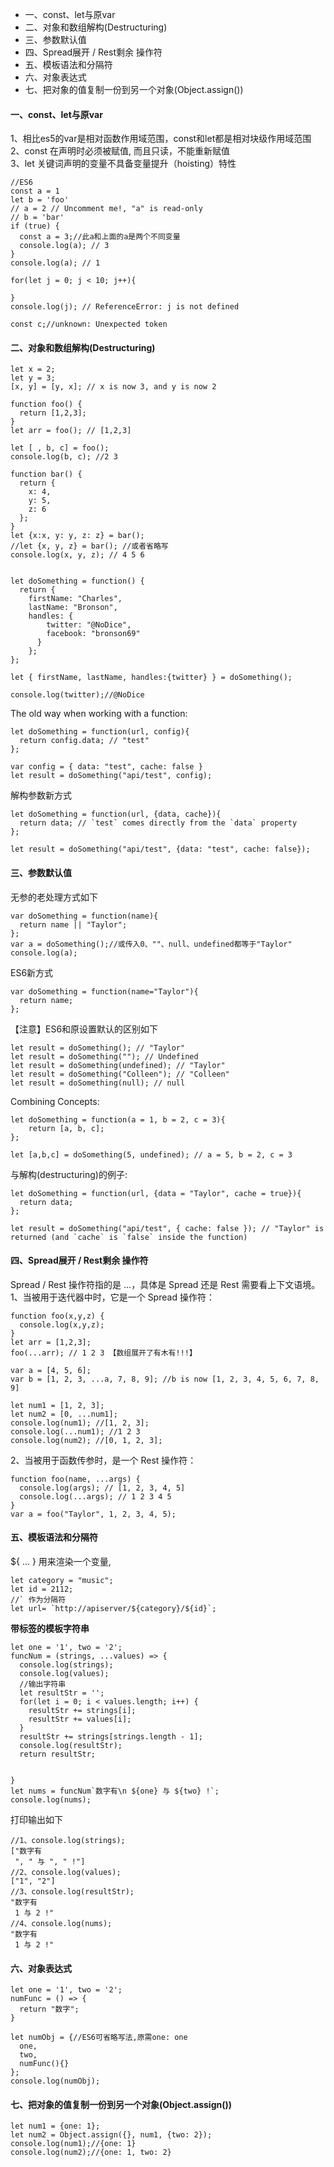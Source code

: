 
* 一、const、let与原var
* 二、对象和数组解构(Destructuring)
* 三、参数默认值
* 四、Spread展开 / Rest剩余 操作符
* 五、模板语法和分隔符
* 六、对象表达式
* 七、把对象的值复制一份到另一个对象(Object.assign())

#### 一、const、let与原var <br />
1、相比es5的var是相对函数作用域范围，const和let都是相对块级作用域范围  <br />
2、const 在声明时必须被赋值, 而且只读，不能重新赋值 <br />
3、let 关键词声明的变量不具备变量提升（hoisting）特性 <br />
```
//ES6
const a = 1
let b = 'foo'
// a = 2 // Uncomment me!, "a" is read-only
// b = 'bar'
if (true) {
  const a = 3;//此a和上面的a是两个不同变量
  console.log(a); // 3
}
console.log(a); // 1

for(let j = 0; j < 10; j++){

}
console.log(j); // ReferenceError: j is not defined

const c;//unknown: Unexpected token
```
#### 二、对象和数组解构(Destructuring)
```
let x = 2;
let y = 3;
[x, y] = [y, x]; // x is now 3, and y is now 2

function foo() {
  return [1,2,3];
}
let arr = foo(); // [1,2,3]

let [ , b, c] = foo();
console.log(b, c); //2 3

function bar() {
  return {
    x: 4,
    y: 5,
    z: 6
  };
}
let {x:x, y: y, z: z} = bar();
//let {x, y, z} = bar(); //或者省略写
console.log(x, y, z); // 4 5 6


let doSomething = function() {
  return {
    firstName: "Charles",
    lastName: "Bronson",
    handles: {
        twitter: "@NoDice",
        facebook: "bronson69"
      }
    };
};

let { firstName, lastName, handles:{twitter} } = doSomething();

console.log(twitter);//@NoDice
```
The old way when working with a function:
```
let doSomething = function(url, config){
  return config.data; // "test"
};

var config = { data: "test", cache: false }
let result = doSomething("api/test", config);
```
解构参数新方式
```
let doSomething = function(url, {data, cache}){
  return data; // `test` comes directly from the `data` property
};

let result = doSomething("api/test", {data: "test", cache: false});
```
#### 三、参数默认值
无参的老处理方式如下
```
var doSomething = function(name){
  return name || "Taylor";
};
var a = doSomething();//或传入0、""、null、undefined都等于"Taylor"
console.log(a);
```
ES6新方式
```
var doSomething = function(name="Taylor"){
  return name;
};
```
【注意】ES6和原设置默认的区别如下
```
let result = doSomething(); // "Taylor"
let result = doSomething(""); // Undefined
let result = doSomething(undefined); // "Taylor"
let result = doSomething("Colleen"); // "Colleen"
let result = doSomething(null); // null
```
Combining Concepts:
```
let doSomething = function(a = 1, b = 2, c = 3){
    return [a, b, c];
};

let [a,b,c] = doSomething(5, undefined); // a = 5, b = 2, c = 3
```
与解构(destructuring)的例子:
```
let doSomething = function(url, {data = "Taylor", cache = true}){
  return data;
};

let result = doSomething("api/test", { cache: false }); // "Taylor" is returned (and `cache` is `false` inside the function)
```
#### 四、Spread展开 / Rest剩余 操作符
Spread / Rest 操作符指的是 ...，具体是 Spread 还是 Rest 需要看上下文语境。 <br/>
1、当被用于迭代器中时，它是一个 Spread 操作符： <br/>
```
function foo(x,y,z) {
  console.log(x,y,z);
}
let arr = [1,2,3];
foo(...arr); // 1 2 3 【数组展开了有木有!!!】

var a = [4, 5, 6];
var b = [1, 2, 3, ...a, 7, 8, 9]; //b is now [1, 2, 3, 4, 5, 6, 7, 8, 9]

let num1 = [1, 2, 3];
let num2 = [0, ...num1];
console.log(num1); //[1, 2, 3];
console.log(...num1); //1 2 3
console.log(num2); //[0, 1, 2, 3];
```
2、当被用于函数传参时，是一个 Rest 操作符： <br/>
```
function foo(name, ...args) {
  console.log(args); // [1, 2, 3, 4, 5] 
  console.log(...args); // 1 2 3 4 5 
}
var a = foo("Taylor", 1, 2, 3, 4, 5);
```
#### 五、模板语法和分隔符
${ ... } 用来渲染一个变量,
```
let category = "music";
let id = 2112;
//` 作为分隔符
let url= `http://apiserver/${category}/${id}`;
```
**带标签的模板字符串**
```
let one = '1', two = '2';
funcNum = (strings, ...values) => {
  console.log(strings);
  console.log(values);
  //输出字符串
  let resultStr = '';
  for(let i = 0; i < values.length; i++) {
    resultStr += strings[i];
    resultStr += values[i];
  }
  resultStr += strings[strings.length - 1];
  console.log(resultStr);
  return resultStr;
  
  
}
let nums = funcNum`数字有\n ${one} 与 ${two} !`;
console.log(nums);
```
打印输出如下
```
//1、console.log(strings);
["数字有
 ", " 与 ", " !"]
//2、console.log(values);
["1", "2"]
//3、console.log(resultStr);
"数字有
 1 与 2 !"
//4、console.log(nums);
"数字有
 1 与 2 !"
```
#### 六、对象表达式
```
let one = '1', two = '2';
numFunc = () => {
  return "数字";
}

let numObj = {//ES6可省略写法,原需one: one
  one,
  two,
  numFunc(){}
};
console.log(numObj);
```
#### 七、把对象的值复制一份到另一个对象(Object.assign())
```
let num1 = {one: 1};
let num2 = Object.assign({}, num1, {two: 2});
console.log(num1);//{one: 1}
console.log(num2);//{one: 1, two: 2}
```




